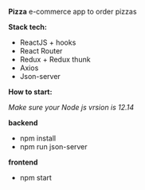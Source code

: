 **Pizza**
e-commerce app to order pizzas

**Stack tech:**
- ReactJS + hooks
- React Router
- Redux + Redux thunk
- Axios
- Json-server


**How to start:**

*Make sure your Node js vrsion is 12.14*

__backend__
- npm install
- npm run json-server

__frontend__
- npm start
